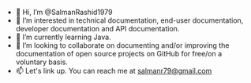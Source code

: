- 👋 Hi, I’m @SalmanRashid1979
- 👀 I’m interested in technical documentation, end-user documentation, developer documentation and API documentation.  
- 🌱 I’m currently learning Java.
- 💞️ I’m looking to collaborate on documenting and/or improving the documentation of open source projects on GitHub for free/on a voluntary basis.
- 📫 Let's link up. You can reach me at salmanr79@gmail.com

<!---
SalmanRashid1979/SalmanRashid1979 is a ✨ special ✨ repository because its `README.md` (this file) appears on your GitHub profile.
You can click the Preview link to take a look at your changes.
--->
